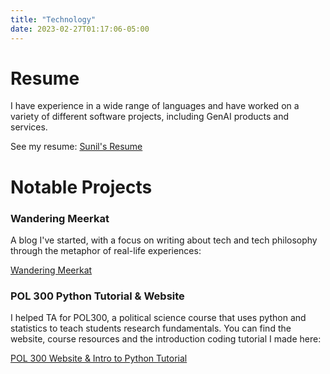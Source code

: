 ```yaml
---
title: "Technology"
date: 2023-02-27T01:17:06-05:00
---
```

# Resume
   
   I have experience in a wide range of languages and have worked on a variety of different software projects, including GenAI products and services.

   See my resume: [Sunil's Resume](https://drive.google.com/file/d/1H8VuaVsxczeCU2N2xiPXK5c4bK__YJ3n/view?usp=sharing)   


# Notable Projects

### Wandering Meerkat
A blog I've started, with a focus on writing about tech and tech philosophy through the metaphor of real-life experiences:

[Wandering Meerkat](https://www.wanderingmeerkat.com/)

### POL 300 Python Tutorial & Website
I helped TA for POL300, a political science course that uses python and statistics to teach students research fundamentals. You can find the website, course resources and the introduction coding tutorial I made here:

[POL 300 Website & Intro to Python Tutorial](https://infallible-austin-8176ba.netlify.app/)
